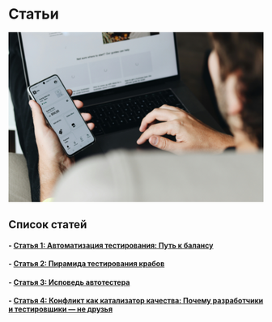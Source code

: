 # <div class="animate__animated animate__bounce">Статьи</div>
<link rel="stylesheet" href="https://cdnjs.cloudflare.com/ajax/libs/animate.css/4.1.1/animate.min.css">

 ![Мой аватар](images/automation.jpg)

## Список статей
#### - [Статья 1: Автоматизация тестирования: Путь к балансу](articles/article1.md)
#### - [Статья 2: Пирамида тестирования крабов](articles/article2.md)
#### - [Статья 3: Исповедь автотестера](articles/article3.md)
#### - [Статья 4: Конфликт как катализатор качества: Почему разработчики и тестировщики — не друзья](articles/article4.md)
